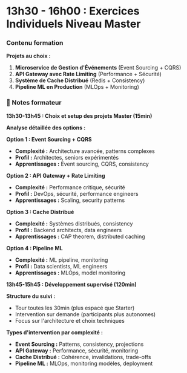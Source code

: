 # 13h30 - 16h00 : Exercices Individuels Niveau Master

### Contenu formation

**Projets au choix :**
1. **Microservice de Gestion d'Événements** (Event Sourcing + CQRS)
2. **API Gateway avec Rate Limiting** (Performance + Sécurité)
3. **Système de Cache Distribué** (Redis + Consistency)
4. **Pipeline ML en Production** (MLOps + Monitoring)

### 📝 Notes formateur

**13h30-13h45 : Choix et setup des projets Master (15min)**

**Analyse détaillée des options :**

**Option 1 : Event Sourcing + CQRS**
- **Complexité :** Architecture avancée, patterns complexes
- **Profil :** Architectes, seniors expérimentés
- **Apprentissages :** Event sourcing, CQRS, consistency

**Option 2 : API Gateway + Rate Limiting**
- **Complexité :** Performance critique, sécurité
- **Profil :** DevOps, sécurité, performance engineers
- **Apprentissages :** Scaling, security patterns

**Option 3 : Cache Distribué**
- **Complexité :** Systèmes distribués, consistency
- **Profil :** Backend architects, data engineers
- **Apprentissages :** CAP theorem, distributed caching

**Option 4 : Pipeline ML**
- **Complexité :** ML pipeline, monitoring
- **Profil :** Data scientists, ML engineers
- **Apprentissages :** MLOps, model monitoring

**13h45-15h45 : Développement supervisé (120min)**

**Structure du suivi :**
- Tour toutes les 30min (plus espacé que Starter)
- Intervention sur demande (participants plus autonomes)
- Focus sur l'architecture et choix techniques

**Types d'intervention par complexité :**
- **Event Sourcing :** Patterns, consistency, projections
- **API Gateway :** Performance, sécurité, monitoring
- **Cache Distribué :** Cohérence, invalidations, trade-offs
- **Pipeline ML :** MLOps, monitoring modèles, deployment
